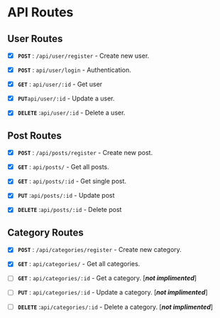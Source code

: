 # API Routes

## User Routes

- [x] **`POST`** : `/api/user/register` - Create new user.

- [x] **`POST`** : `api/user/login` - Authentication.

- [x] **`GET`** : `api/user/:id` - Get user

- [x] **`PUT`**`api/user/:id` - Update a user.

- [x] **`DELETE`** :`api/user/:id` - Delete a user.

## Post Routes

- [x] **`POST`** : `/api/posts/register` - Create new post.

- [x] **`GET`** : `api/posts/` - Get all posts.

- [x] **`GET`** : `api/posts/:id` - Get single post.

- [x] **`PUT`** :`api/posts/:id` - Update post

- [x] **`DELETE`** :`api/posts/:id` - Delete post

## Category Routes

- [x] **`POST`** : `/api/categories/register` - Create new category.

- [x] **`GET`** : `api/categories/` - Get all categories.

- [ ] **`GET`** : `api/categories/:id` - Get a category. [***not implimented***]

- [ ] **`PUT`** : `api/categories/:id` - Update a category. [***not implimented***]

- [ ] **`DELETE`** :`api/categories/:id` - Delete a category. [***not implimented***]

